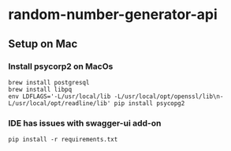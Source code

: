 # random-number-generator-api

## Setup on Mac
### Install psycorp2 on MacOs
```
brew install postgresql
brew install libpq
env LDFLAGS='-L/usr/local/lib -L/usr/local/opt/openssl/lib\n-L/usr/local/opt/readline/lib' pip install psycopg2
```

### IDE has issues with swagger-ui add-on
```
pip install -r requirements.txt
```